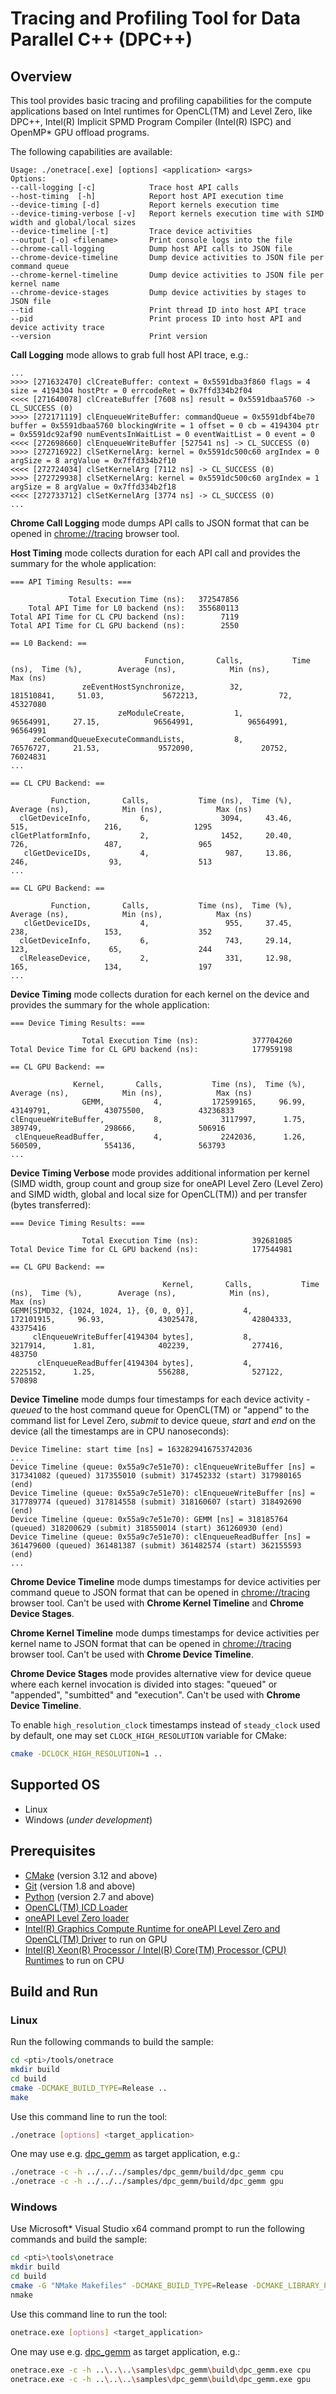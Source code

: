 # Tracing and Profiling Tool for Data Parallel C++ (DPC++)
## Overview
This tool provides basic tracing and profiling capabilities for the compute applications based on Intel runtimes for OpenCL(TM) and Level Zero, like DPC++, Intel(R) Implicit SPMD Program Compiler (Intel(R) ISPC) and OpenMP* GPU offload programs.

The following capabilities are available:
```
Usage: ./onetrace[.exe] [options] <application> <args>
Options:
--call-logging [-c]            Trace host API calls
--host-timing  [-h]            Report host API execution time
--device-timing [-d]           Report kernels execution time
--device-timing-verbose [-v]   Report kernels execution time with SIMD width and global/local sizes
--device-timeline [-t]         Trace device activities
--output [-o] <filename>       Print console logs into the file
--chrome-call-logging          Dump host API calls to JSON file
--chrome-device-timeline       Dump device activities to JSON file per command queue
--chrome-kernel-timeline       Dump device activities to JSON file per kernel name
--chrome-device-stages         Dump device activities by stages to JSON file
--tid                          Print thread ID into host API trace
--pid                          Print process ID into host API and device activity trace
--version                      Print version
```

**Call Logging** mode allows to grab full host API trace, e.g.:
```
...
>>>> [271632470] clCreateBuffer: context = 0x5591dba3f860 flags = 4 size = 4194304 hostPtr = 0 errcodeRet = 0x7ffd334b2f04
<<<< [271640078] clCreateBuffer [7608 ns] result = 0x5591dbaa5760 -> CL_SUCCESS (0)
>>>> [272171119] clEnqueueWriteBuffer: commandQueue = 0x5591dbf4be70 buffer = 0x5591dbaa5760 blockingWrite = 1 offset = 0 cb = 4194304 ptr = 0x5591dc92af90 numEventsInWaitList = 0 eventWaitList = 0 event = 0
<<<< [272698660] clEnqueueWriteBuffer [527541 ns] -> CL_SUCCESS (0)
>>>> [272716922] clSetKernelArg: kernel = 0x5591dc500c60 argIndex = 0 argSize = 8 argValue = 0x7ffd334b2f10
<<<< [272724034] clSetKernelArg [7112 ns] -> CL_SUCCESS (0)
>>>> [272729938] clSetKernelArg: kernel = 0x5591dc500c60 argIndex = 1 argSize = 8 argValue = 0x7ffd334b2f18
<<<< [272733712] clSetKernelArg [3774 ns] -> CL_SUCCESS (0)
...
```
**Chrome Call Logging** mode dumps API calls to JSON format that can be opened in [chrome://tracing](https://www.chromium.org/developers/how-tos/trace-event-profiling-tool) browser tool.

**Host Timing** mode collects duration for each API call and provides the summary for the whole application:
```
=== API Timing Results: ===

             Total Execution Time (ns):   372547856
    Total API Time for L0 backend (ns):   355680113
Total API Time for CL CPU backend (ns):        7119
Total API Time for CL GPU backend (ns):        2550

== L0 Backend: ==

                              Function,       Calls,           Time (ns),  Time (%),        Average (ns),            Min (ns),            Max (ns)
                zeEventHostSynchronize,          32,           181510841,     51.03,             5672213,                  72,            45327080
                        zeModuleCreate,           1,            96564991,     27.15,            96564991,            96564991,            96564991
     zeCommandQueueExecuteCommandLists,           8,            76576727,     21.53,             9572090,               20752,            76024831
...

== CL CPU Backend: ==

         Function,       Calls,           Time (ns),  Time (%),        Average (ns),            Min (ns),            Max (ns)
  clGetDeviceInfo,           6,                3094,     43.46,                 515,                 216,                1295
clGetPlatformInfo,           2,                1452,     20.40,                 726,                 487,                 965
   clGetDeviceIDs,           4,                 987,     13.86,                 246,                  93,                 513
...

== CL GPU Backend: ==

         Function,       Calls,           Time (ns),  Time (%),        Average (ns),            Min (ns),            Max (ns)
   clGetDeviceIDs,           4,                 955,     37.45,                 238,                 153,                 352
  clGetDeviceInfo,           6,                 743,     29.14,                 123,                  65,                 244
  clReleaseDevice,           2,                 331,     12.98,                 165,                 134,                 197
...
```
**Device Timing** mode collects duration for each kernel on the device and provides the summary for the whole application:
```
=== Device Timing Results: ===

                Total Execution Time (ns):            377704260
Total Device Time for CL GPU backend (ns):            177959198

== CL GPU Backend: ==

              Kernel,       Calls,           Time (ns),  Time (%),        Average (ns),            Min (ns),            Max (ns)
                GEMM,           4,           172599165,     96.99,            43149791,            43075500,            43236833
clEnqueueWriteBuffer,           8,             3117997,      1.75,              389749,              298666,              506916
 clEnqueueReadBuffer,           4,             2242036,      1.26,              560509,              554136,              563793
...
```
**Device Timing Verbose** mode provides additional information per kernel (SIMD width, group count and group size for oneAPI Level Zero (Level Zero) and SIMD width, global and local size for OpenCL(TM)) and per transfer (bytes transferred):
```
=== Device Timing Results: ===

                Total Execution Time (ns):            392681085
Total Device Time for CL GPU backend (ns):            177544981

== CL GPU Backend: ==

                                  Kernel,       Calls,           Time (ns),  Time (%),        Average (ns),            Min (ns),            Max (ns)
GEMM[SIMD32, {1024, 1024, 1}, {0, 0, 0}],           4,           172101915,     96.93,            43025478,            42804333,            43375416
     clEnqueueWriteBuffer[4194304 bytes],           8,             3217914,      1.81,              402239,              277416,              483750
      clEnqueueReadBuffer[4194304 bytes],           4,             2225152,      1.25,              556288,              527122,              570898
```

**Device Timeline** mode dumps four timestamps for each device activity - *queued* to the host command queue for OpenCL(TM) or "append" to the command list for Level Zero, *submit* to device queue, *start* and *end* on the device (all the timestamps are in CPU nanoseconds):
```
Device Timeline: start time [ns] = 1632829416753742036
...
Device Timeline (queue: 0x55a9c7e51e70): clEnqueueWriteBuffer [ns] = 317341082 (queued) 317355010 (submit) 317452332 (start) 317980165 (end)
Device Timeline (queue: 0x55a9c7e51e70): clEnqueueWriteBuffer [ns] = 317789774 (queued) 317814558 (submit) 318160607 (start) 318492690 (end)
Device Timeline (queue: 0x55a9c7e51e70): GEMM [ns] = 318185764 (queued) 318200629 (submit) 318550014 (start) 361260930 (end)
Device Timeline (queue: 0x55a9c7e51e70): clEnqueueReadBuffer [ns] = 361479600 (queued) 361481387 (submit) 361482574 (start) 362155593 (end)
...
```
**Chrome Device Timeline** mode dumps timestamps for device activities per command queue to JSON format that can be opened in [chrome://tracing](https://www.chromium.org/developers/how-tos/trace-event-profiling-tool) browser tool. Can't be used with **Chrome Kernel Timeline** and **Chrome Device Stages**.

**Chrome Kernel Timeline** mode dumps timestamps for device activities per kernel name to JSON format that can be opened in [chrome://tracing](https://www.chromium.org/developers/how-tos/trace-event-profiling-tool) browser tool. Can't be used with **Chrome Device Timeline**.

**Chrome Device Stages** mode provides alternative view for device queue where each kernel invocation is divided into stages: "queued" or "appended", "sumbitted" and "execution". Can't be used with **Chrome Device Timeline**.

To enable `high_resolution_clock` timestamps instead of `steady_clock` used by default, one may set `CLOCK_HIGH_RESOLUTION` variable for CMake:
```sh
cmake -DCLOCK_HIGH_RESOLUTION=1 ..
```

## Supported OS
- Linux
- Windows (*under development*)

## Prerequisites
- [CMake](https://cmake.org/) (version 3.12 and above)
- [Git](https://git-scm.com/) (version 1.8 and above)
- [Python](https://www.python.org/) (version 2.7 and above)
- [OpenCL(TM) ICD Loader](https://github.com/KhronosGroup/OpenCL-ICD-Loader)
- [oneAPI Level Zero loader](https://github.com/oneapi-src/level-zero)
- [Intel(R) Graphics Compute Runtime for oneAPI Level Zero and OpenCL(TM) Driver](https://github.com/intel/compute-runtime) to run on GPU
- [Intel(R) Xeon(R) Processor / Intel(R) Core(TM) Processor (CPU) Runtimes](https://software.intel.com/en-us/articles/opencl-drivers#cpu-section) to run on CPU

## Build and Run
### Linux
Run the following commands to build the sample:
```sh
cd <pti>/tools/onetrace
mkdir build
cd build
cmake -DCMAKE_BUILD_TYPE=Release ..
make
```
Use this command line to run the tool:
```sh
./onetrace [options] <target_application>
```
One may use e.g. [dpc_gemm](../../samples/dpc_gemm) as target application, e.g.:
```sh
./onetrace -c -h ../../../samples/dpc_gemm/build/dpc_gemm cpu
./onetrace -c -h ../../../samples/dpc_gemm/build/dpc_gemm gpu
```
### Windows
Use Microsoft* Visual Studio x64 command prompt to run the following commands and build the sample:
```sh
cd <pti>\tools\onetrace
mkdir build
cd build
cmake -G "NMake Makefiles" -DCMAKE_BUILD_TYPE=Release -DCMAKE_LIBRARY_PATH=<opencl_icd_lib_path> ..
nmake
```
Use this command line to run the tool:
```sh
onetrace.exe [options] <target_application>
```
One may use e.g. [dpc_gemm](../../samples/dpc_gemm) as target application, e.g.:
```sh
onetrace.exe -c -h ..\..\..\samples\dpc_gemm\build\dpc_gemm.exe cpu
onetrace.exe -c -h ..\..\..\samples\dpc_gemm\build\dpc_gemm.exe gpu
```